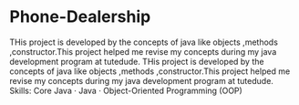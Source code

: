 # Phone-Dealership
THis project is developed by the concepts of java like objects ,methods ,constructor.This project helped me revise my concepts during my java development program at tutedude.
THis project is developed by the concepts of java like objects ,methods ,constructor.This project helped me revise my concepts during my java development program at tutedude.
Skills: Core Java · Java · Object-Oriented Programming (OOP)
